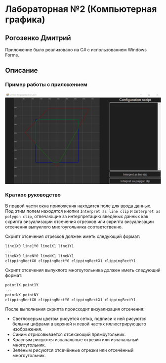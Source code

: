 # Лабораторная №2 (Компьютерная графика)

## Рогозенко Дмитрий

Приложение было реализовано на C# с использованием Windows Forms.

## Описание

### Пример работы с приложением

![Work example](https://github.com/RedExtreme12/CG_lab_5/blob/master/screens/work_example.gif)

### Краткое руководство

В правой части окна приложения находится поле для ввода данных. Под этим полем находятся кнопки ```Interpret as line clip``` и ```Interpret as polygon clip```, отвечающие за интерпретацию введёных данных как скрипта визуализации отсечения отрезков или скрипта визуализации отсечения выпуклого многоугольника соответственно.

Скрипт отсечения отрезков должен иметь следующий формат:

```
line1X0 line1Y0 line1X1 line1Y1
...
lineNX0 lineNY0 lineNX1 lineNY1
clippingRectX0 clippingRectY0 clippingRectX1 clippingRectY1
```

Скрипт отсечения выпуклого многоугольника должен иметь следующий формат:

```
point1X point1Y
...
pointNX pointNY
clippingRectX0 clippingRectY0 clippingRectX1 clippingRectY1
```

После выполнения скрипта происходит визуализация отсечения:

 - Светлосерым цветом рисуется сетка, подписи к ней рисуются белыми цифрами в верхней и левой частях иллюстрирующего изображения.
 - Синим отрисовывается отсекающий прямоугольник.
 - Красным рисуются изначальные отрезки или изначальный многоугольник.
 - Зелёным рисуются отсечённые отрезки или отсечённый многоугольник.
